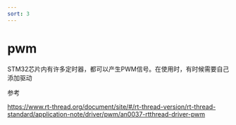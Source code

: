 ```yaml
---
sort: 3
---
```

# pwm

STM32芯片内有许多定时器，都可以产生PWM信号。在使用时，有时候需要自己添加驱动

参考

https://www.rt-thread.org/document/site/#/rt-thread-version/rt-thread-standard/application-note/driver/pwm/an0037-rtthread-driver-pwm


